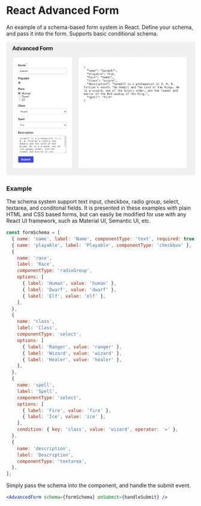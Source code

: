 # React Advanced Form

An example of a schema-based form system in React. Define your schema, and pass it into the form. Supports basic conditional schema.

![](./screenshot.png)

### Example

The schema system support text input, checkbox, radio group, select, textarea, and conditonal fields. It is presented in these examples with plain HTML and CSS based forms, but can easily be modified for use with any React UI framework, such as Material UI, Semantic UI, etc.

```js
const formSchema = [
  { name: 'name', label: 'Name', componentType: 'text', required: true },
  { name: 'playable', label: 'Playable', componentType: 'checkbox' },
  {
    name: 'race',
    label: 'Race',
    componentType: 'radioGroup',
    options: [
      { label: 'Human', value: 'human' },
      { label: 'Dwarf', value: 'dwarf' },
      { label: 'Elf', value: 'elf' },
    ],
  },
  {
    name: 'class',
    label: 'Class',
    componentType: 'select',
    options: [
      { label: 'Ranger', value: 'ranger' },
      { label: 'Wizard', value: 'wizard' },
      { label: 'Healer', value: 'healer' },
    ],
  },
  {
    name: 'spell',
    label: 'Spell',
    componentType: 'select',
    options: [
      { label: 'Fire', value: 'fire' },
      { label: 'Ice', value: 'ice' },
    ],
    condition: { key: 'class', value: 'wizard', operator: '=' },
  },
  {
    name: 'description',
    label: 'Description',
    componentType: 'textarea',
  },
];
```

Simply pass the schema into the component, and handle the submit event.

```jsx
<AdvancedForm schema={formSchema} onSubmit={handleSubmit} />
```
